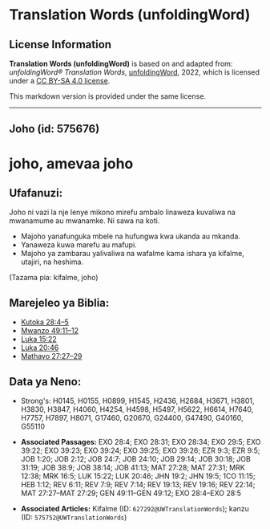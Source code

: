 # Translation Words (unfoldingWord)

## License Information

**Translation Words (unfoldingWord)** is based on and adapted from: _unfoldingWord® Translation Words_, [unfoldingWord](https://unfoldingword.org/utw), 2022, which is licensed under a [CC BY-SA 4.0 license](https://creativecommons.org/licenses/by-sa/4.0/legalcode.en).

This markdown version is provided under the same license.



--------------------------------

## Joho (id: 575676)

joho, amevaa joho
=================

Ufafanuzi:
----------

Joho ni vazi la nje lenye mikono mirefu ambalo linaweza kuvaliwa na mwanamume au mwanamke. Ni sawa na koti.

* Majoho yanafunguka mbele na hufungwa kwa ukanda au mkanda.
* Yanaweza kuwa marefu au mafupi.
* Majoho ya zambarau yalivaliwa na wafalme kama ishara ya kifalme, utajiri, na heshima.

(Tazama pia: kifalme, joho)

Marejeleo ya Biblia:
--------------------

* [Kutoka 28:4–5](https://ref.ly/Exod28:4-Exod28:5)
* [Mwanzo 49:11–12](https://ref.ly/Gen49:11-Gen49:12)
* [Luka 15:22](https://ref.ly/Luke15:22)
* [Luka 20:46](https://ref.ly/Luke20:46)
* [Mathayo 27:27–29](https://ref.ly/Matt27:27-Matt27:29)

Data ya Neno:
-------------

* Strong's: H0145, H0155, H0899, H1545, H2436, H2684, H3671, H3801, H3830, H3847, H4060, H4254, H4598, H5497, H5622, H6614, H7640, H7757, H7897, H8071, G17460, G20670, G24400, G47490, G40160, G55110

* **Associated Passages:** EXO 28:4; EXO 28:31; EXO 28:34; EXO 29:5; EXO 39:22; EXO 39:23; EXO 39:24; EXO 39:25; EXO 39:26; EZR 9:3; EZR 9:5; JOB 1:20; JOB 2:12; JOB 24:7; JOB 24:10; JOB 29:14; JOB 30:18; JOB 31:19; JOB 38:9; JOB 38:14; JOB 41:13; MAT 27:28; MAT 27:31; MRK 12:38; MRK 16:5; LUK 15:22; LUK 20:46; JHN 19:2; JHN 19:5; 1CO 11:15; HEB 1:12; REV 6:11; REV 7:9; REV 7:14; REV 19:13; REV 19:16; REV 22:14; MAT 27:27–MAT 27:29; GEN 49:11–GEN 49:12; EXO 28:4–EXO 28:5
* **Associated Articles:** Kifalme (ID: `627292@UWTranslationWords`); kanzu (ID: `575752@UWTranslationWords`)

